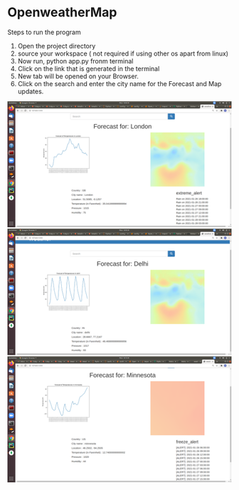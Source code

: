 # OpenweatherMap

Steps to run the program

1. Open the project directory
2. source your workspace ( not required if using other os apart from linux)
3. Now run, python app.py fronm terminal
4. Click on the link that is generated in the terminal
5. New tab will be opened on your Browser.
6. Click on the search and enter the city name for the Forecast and Map updates.

![alt text](https://github.com/Nishanth2708/OpenweatherMap/blob/main/static/myfolder/Screenshot%20from%202021-01-25%2016-02-28.png)
![alt text](https://github.com/Nishanth2708/OpenweatherMap/blob/main/static/myfolder/Screenshot%20from%202021-01-25%2016-02-55.png)
![alt text](https://github.com/Nishanth2708/OpenweatherMap/blob/main/static/myfolder/Screenshot%20from%202021-01-25%2016-15-04.png)
